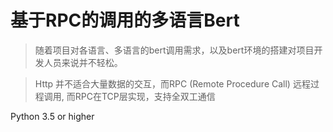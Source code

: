# 基于RPC的调用的多语言Bert
> 随着项目对各语言、多语言的bert调用需求，以及bert环境的搭建对项目开发人员来说并不轻松。

> Http 并不适合大量数据的交互，而RPC (Remote Procedure Call) 远程过程调用, 而RPC在TCP层实现，支持全双工通信


Python 3.5 or higher